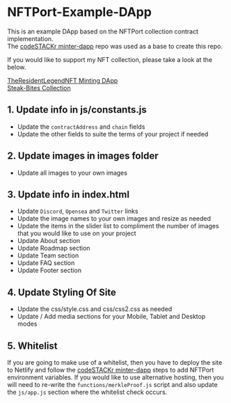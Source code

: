 # NFTPort-Example-DApp
This is an example DApp based on the NFTPort collection contract implementation.</br>
The [codeSTACKr minter-dapp](https://github.com/codeSTACKr/minter-dapp) repo was used as a base to create this repo.

If you would like to support my NFT collection, please take a look at the below.

[TheResidentLegendNFT Minting DApp](https://theresidentlegendnft.xyz/) </br>
[Steak-Bites Collection](https://opensea.io/collection/steak-bites)
## 1. Update info in js/constants.js
- Update the `contractAddress` and `chain` fields
- Update the other fields to suite the terms of your project if needed

## 2. Update images in images folder
- Update all images to your own images

## 3. Update info in index.html
- Update `Discord`, `Opensea` and `Twitter` links
- Update the image names to your own images and resize as needed
- Update the items in the slider list to compliment the number of images that you would like to use on your project
- Update About section
- Update Roadmap section
- Update Team section
- Update FAQ section
- Update Footer section

## 4. Update Styling Of Site
- Update the css/style.css and css/css2.css as needed
- Update / Add media sections for your Mobile, Tablet and Desktop modes

## 5. Whitelist
If you are going to make use of a whitelist, then you have to deploy the site to Netlify and follow the [codeSTACKr minter-dapp](https://github.com/codeSTACKr/minter-dapp) steps to add NFTPort environment variables. If you would like to use alternative hosting, then you will need to re-write the `functions/merkleProof.js` script and also update the `js/app.js` section where the whitelist check occurs.
